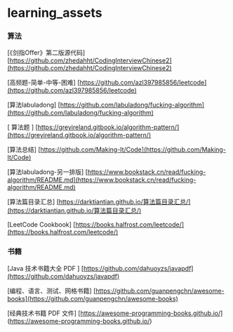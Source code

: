 # learning_assets

### 算法

[《剑指Offer》第二版源代码] [https://github.com/zhedahht/CodingInterviewChinese2](https://github.com/zhedahht/CodingInterviewChinese2)

[高频题-简单-中等-困难] [https://github.com/azl397985856/leetcode](https://github.com/azl397985856/leetcode)

[算法labuladong] [https://github.com/labuladong/fucking-algorithm](https://github.com/labuladong/fucking-algorithm)

[ 算法题 ] [https://greyireland.gitbook.io/algorithm-pattern/](https://greyireland.gitbook.io/algorithm-pattern/)

[算法总结] [https://github.com/Making-It/Code](https://github.com/Making-It/Code)

[算法labuladong-另一排版] [https://www.bookstack.cn/read/fucking-algorithm/README.md](https://www.bookstack.cn/read/fucking-algorithm/README.md)

[算法篇目录汇总] [https://darktiantian.github.io/算法篇目录汇总/](https://darktiantian.github.io/算法篇目录汇总/) 

[LeetCode Cookbook] [https://books.halfrost.com/leetcode/](https://books.halfrost.com/leetcode/)






### 书籍

[Java 技术书籍大全 PDF ] [https://github.com/dahuoyzs/javapdf](https://github.com/dahuoyzs/javapdf)

[编程、语言、测试、网格书籍]  [https://github.com/guanpengchn/awesome-books](https://github.com/guanpengchn/awesome-books)

[经典技术书籍 PDF 文件] [https://awesome-programming-books.github.io/] (https://awesome-programming-books.github.io/)